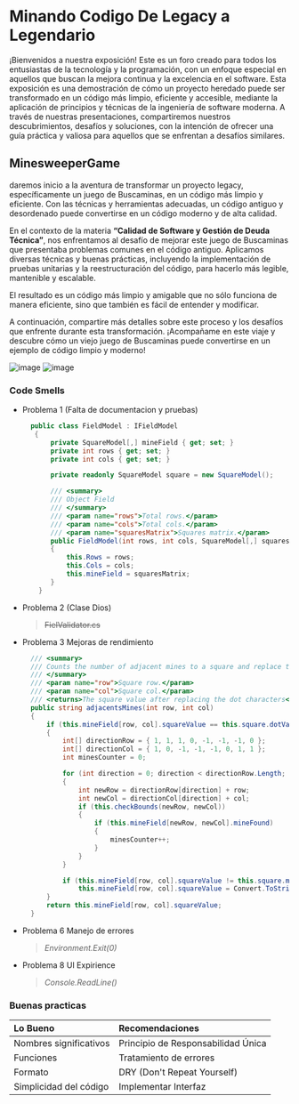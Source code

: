 
# Minando Codigo De Legacy a Legendario


¡Bienvenidos a nuestra exposición! Este es un foro creado para todos los entusiastas de la tecnología y la programación, con un enfoque especial en aquellos que buscan la mejora continua y la excelencia en el software. Esta exposición es una demostración de cómo un proyecto heredado puede ser transformado en un código más limpio, eficiente y accesible, mediante la aplicación de principios y técnicas de la ingeniería de software moderna. A través de nuestras presentaciones, compartiremos nuestros descubrimientos, desafíos y soluciones, con la intención de ofrecer una guía práctica y valiosa para aquellos que se enfrentan a desafíos similares.


## MinesweeperGame

daremos inicio a la aventura de transformar un proyecto legacy, específicamente un juego de Buscaminas, en un código más limpio y eficiente. Con las técnicas y herramientas adecuadas, un código antiguo y desordenado puede convertirse en un código moderno y de alta calidad.

En el contexto de la materia **“Calidad de Software y Gestión de Deuda Técnica”**, nos enfrentamos al desafío de mejorar este juego de Buscaminas que presentaba problemas comunes en el código antiguo. Aplicamos diversas técnicas y buenas prácticas, incluyendo la implementación de pruebas unitarias y la reestructuración del código, para hacerlo más legible, mantenible y escalable.

El resultado es un código más limpio y amigable que no sólo funciona de manera eficiente, sino que también es fácil de entender y modificar.

A continuación, compartire más detalles sobre este proceso y los desafíos que enfrente durante esta transformación. ¡Acompañame en este viaje y descubre cómo un viejo juego de Buscaminas puede convertirse en un ejemplo de código limpio y moderno!

![image](https://github.com/SantiagoC27/skills-github-pages/assets/89257540/d60e2421-7e82-4cb7-98b9-23059238adf5)
![image](https://github.com/SantiagoC27/skills-github-pages/assets/89257540/27a253a2-0afb-4cbb-98d3-194711930a1b)

### Code Smells

* Problema 1 (Falta de documentacion y pruebas)
  
   ```C#
     public class FieldModel : IFieldModel
      {
          private SquareModel[,] mineField { get; set; }
          private int rows { get; set; }
          private int cols { get; set; }
  
          private readonly SquareModel square = new SquareModel();
  
          /// <summary>
          /// Object Field
          /// </summary>
          /// <param name="rows">Total rows.</param>
          /// <param name="cols">Total cols.</param>
          /// <param name="squaresMatrix">Squares matrix.</param>
          public FieldModel(int rows, int cols, SquareModel[,] squaresMatrix)
          {
              this.Rows = rows;
              this.Cols = cols;
              this.mineField = squaresMatrix;
          }
       }
   ```
   
* Problema 2 (Clase Dios)
  > ~~FielValidator.cs~~
* Problema 3 Mejoras de rendimiento
  
  ```C#
    /// <summary>
    /// Counts the number of adjacent mines to a square and replace the dot character with this number. 
    /// </summary>
    /// <param name="row">Square row.</param>
    /// <param name="col">Square col.</param>
    /// <returns>The square value after replacing the dot characters</returns>
    public string adjacentsMines(int row, int col)
    {
        if (this.mineField[row, col].squareValue == this.square.dotValue)
        {
            int[] directionRow = { 1, 1, 1, 0, -1, -1, -1, 0 };
            int[] directionCol = { 1, 0, -1, -1, -1, 0, 1, 1 };
            int minesCounter = 0;

            for (int direction = 0; direction < directionRow.Length; direction++)
            {
                int newRow = directionRow[direction] + row;
                int newCol = directionCol[direction] + col;
                if (this.checkBounds(newRow, newCol))
                {
                    if (this.mineField[newRow, newCol].mineFound)
                    {
                        minesCounter++;
                    }
                }
            }

            if (this.mineField[row, col].squareValue != this.square.mineValue)
                this.mineField[row, col].squareValue = Convert.ToString(minesCounter);
        }
        return this.mineField[row, col].squareValue;
    }
  ```
* Problema 6 Manejo de errores
  > _Environment.Exit(0)_
* Problema 8 UI Expirience
  > _Console.ReadLine()_

### Buenas practicas

| Lo Bueno        | Recomendaciones         |
|:-----------------|:------------------|
| Nombres significativos           | Principio de Responsabilidad Única |
| Funciones | Tratamiento de errores  |
| Formato            | DRY (Don't Repeat Yourself)   |
| Simplicidad del código           | Implementar Interfaz |

